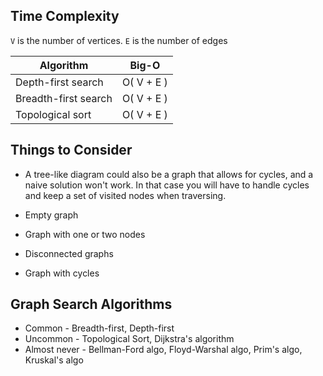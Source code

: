 ## Time Complexity

`V` is the number of vertices. `E` is the number of edges

| Algorithm            | Big-O      |
| -------------------- | ---------- |
| Depth-first search   | O( V + E ) |
| Breadth-first search | O( V + E ) |
| Topological sort     | O( V + E ) |

## Things to Consider

- A tree-like diagram could also be a graph that allows for cycles, and a naive solution won't work. In that case you will have to handle cycles and keep a set of visited nodes when traversing.

- Empty graph
- Graph with one or two nodes
- Disconnected graphs
- Graph with cycles

## Graph Search Algorithms

- Common - Breadth-first, Depth-first
- Uncommon - Topological Sort, Dijkstra's algorithm
- Almost never - Bellman-Ford algo, Floyd-Warshal algo, Prim's algo, Kruskal's algo
